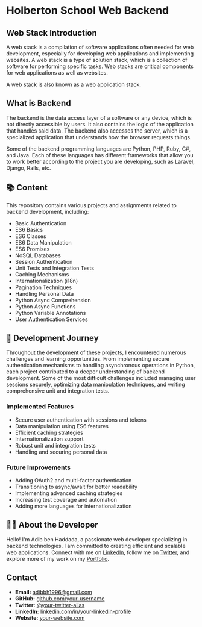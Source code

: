 # Holberton School Web Backend

## Web Stack Introduction

A web stack is a compilation of software applications often needed for web development, especially for developing web applications and implementing websites. A web stack is a type of solution stack, which is a collection of software for performing specific tasks. Web stacks are critical components for web applications as well as websites.

A web stack is also known as a web application stack.

## What is Backend

The backend is the data access layer of a software or any device, which is not directly accessible by users. It also contains the logic of the application that handles said data. The backend also accesses the server, which is a specialized application that understands how the browser requests things.

Some of the backend programming languages are Python, PHP, Ruby, C#, and Java. Each of these languages has different frameworks that allow you to work better according to the project you are developing, such as Laravel, Django, Rails, etc.

## 📚 Content

This repository contains various projects and assignments related to backend development, including:

- Basic Authentication
- ES6 Basics
- ES6 Classes
- ES6 Data Manipulation
- ES6 Promises
- NoSQL Databases
- Session Authentication
- Unit Tests and Integration Tests
- Caching Mechanisms
- Internationalization (i18n)
- Pagination Techniques
- Handling Personal Data
- Python Async Comprehension
- Python Async Functions
- Python Variable Annotations
- User Authentication Services

## 🚀 Development Journey

Throughout the development of these projects, I encountered numerous challenges and learning opportunities. From implementing secure authentication mechanisms to handling asynchronous operations in Python, each project contributed to a deeper understanding of backend development. Some of the most difficult challenges included managing user sessions securely, optimizing data manipulation techniques, and writing comprehensive unit and integration tests.

### Implemented Features

- Secure user authentication with sessions and tokens
- Data manipulation using ES6 features
- Efficient caching strategies
- Internationalization support
- Robust unit and integration tests
- Handling and securing personal data

### Future Improvements

- Adding OAuth2 and multi-factor authentication
- Transitioning to async/await for better readability
- Implementing advanced caching strategies
- Increasing test coverage and automation
- Adding more languages for internationalization

## 🧑‍💻 About the Developer

Hello! I'm Adib ben Haddada, a passionate web developer specializing in backend technologies. I am committed to creating efficient and scalable web applications. Connect with me on [LinkedIn](https://www.linkedin.com/in/adib-ben-haddada-194ba2296/), follow me on [Twitter](https://x.com/Adib__Bh), and explore more of my work on my [Portfolio](https://github.com/your-portfolio-repo).

## Contact

- **Email:** [adibbh1996@gmail.com](adibbh1996@gmail.com)
- **GitHub:** [github.com/your-username](https://github.com/your-username)
- **Twitter:** [@your-twitter-alias](https://twitter.com/your-twitter-alias)
- **LinkedIn:** [linkedin.com/in/your-linkedin-profile](https://www.linkedin.com/in/your-linkedin-profile)
- **Website:** [your-website.com](https://your-website.com)

